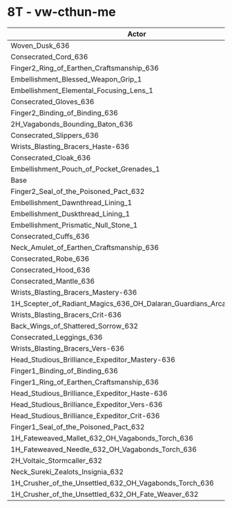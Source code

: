 # 8T - vw-cthun-me
| Actor | DPS | Increase |
|---|:---:|:---:|
|Woven_Dusk_636|5569687|0.20%|
|Consecrated_Cord_636|5566426|0.14%|
|Finger2_Ring_of_Earthen_Craftsmanship_636|5565816|0.13%|
|Embellishment_Blessed_Weapon_Grip_1|5565478|0.13%|
|Embellishment_Elemental_Focusing_Lens_1|5565337|0.12%|
|Consecrated_Gloves_636|5564781|0.11%|
|Finger2_Binding_of_Binding_636|5564367|0.11%|
|2H_Vagabonds_Bounding_Baton_636|5564183|0.10%|
|Consecrated_Slippers_636|5564010|0.10%|
|Wrists_Blasting_Bracers_Haste-636|5563695|0.09%|
|Consecrated_Cloak_636|5563518|0.09%|
|Embellishment_Pouch_of_Pocket_Grenades_1|5561669|0.06%|
|Base|5558420|0.00%|
|Finger2_Seal_of_the_Poisoned_Pact_632|5557255|-0.02%|
|Embellishment_Dawnthread_Lining_1|5555694|-0.05%|
|Embellishment_Duskthread_Lining_1|5554946|-0.06%|
|Embellishment_Prismatic_Null_Stone_1|5554910|-0.06%|
|Consecrated_Cuffs_636|5552264|-0.11%|
|Neck_Amulet_of_Earthen_Craftsmanship_636|5551539|-0.12%|
|Consecrated_Robe_636|5549621|-0.16%|
|Consecrated_Hood_636|5547685|-0.19%|
|Consecrated_Mantle_636|5546684|-0.21%|
|Wrists_Blasting_Bracers_Mastery-636|5545459|-0.23%|
|1H_Scepter_of_Radiant_Magics_636_OH_Dalaran_Guardians_Arcanotool_632|5544759|-0.25%|
|Wrists_Blasting_Bracers_Crit-636|5542332|-0.29%|
|Back_Wings_of_Shattered_Sorrow_632|5541312|-0.31%|
|Consecrated_Leggings_636|5538929|-0.35%|
|Wrists_Blasting_Bracers_Vers-636|5538121|-0.37%|
|Head_Studious_Brilliance_Expeditor_Mastery-636|5535099|-0.42%|
|Finger1_Binding_of_Binding_636|5533314|-0.45%|
|Finger1_Ring_of_Earthen_Craftsmanship_636|5531247|-0.49%|
|Head_Studious_Brilliance_Expeditor_Haste-636|5522811|-0.64%|
|Head_Studious_Brilliance_Expeditor_Vers-636|5519653|-0.70%|
|Head_Studious_Brilliance_Expeditor_Crit-636|5510342|-0.86%|
|Finger1_Seal_of_the_Poisoned_Pact_632|5485906|-1.30%|
|1H_Fateweaved_Mallet_632_OH_Vagabonds_Torch_636|5467030|-1.64%|
|1H_Fateweaved_Needle_632_OH_Vagabonds_Torch_636|5463532|-1.71%|
|2H_Voltaic_Stormcaller_632|5413508|-2.61%|
|Neck_Sureki_Zealots_Insignia_632|5346596|-3.81%|
|1H_Crusher_of_the_Unsettled_632_OH_Vagabonds_Torch_636|4710228|-15.26%|
|1H_Crusher_of_the_Unsettled_632_OH_Fate_Weaver_632|4684015|-15.73%|
